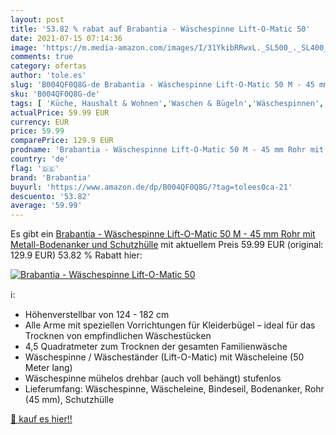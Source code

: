 ```yaml
---
layout: post
title: '53.82 % rabat auf Brabantia - Wäschespinne Lift-O-Matic 50'
date: 2021-07-15 07:14:36
image: 'https://m.media-amazon.com/images/I/31YkibRRwxL._SL500_._SL400_.jpg'
comments: true
category: ofertas
author: 'tole.es'
slug: 'B004QF0Q8G-de Brabantia - Wäschespinne Lift-O-Matic 50 M - 45 mm Rohr...'
sku: 'B004QF0Q8G-de'
tags: [ 'Küche, Haushalt & Wohnen','Waschen & Bügeln','Wäschespinnen','brabantia', ]
actualPrice: 59.99 EUR
currency: EUR
price: 59.99
comparePrice: 129.9 EUR
prodname: 'Brabantia - Wäschespinne Lift-O-Matic 50 M - 45 mm Rohr mit Metall-Bodenanker und Schutzhülle'
country: 'de'
flag: '🇩🇪'
brand: 'Brabantia'
buyurl: 'https://www.amazon.de/dp/B004QF0Q8G/?tag=tolees0ca-21'
descuento: '53.82'
average: '59.99'
---
```


Es gibt ein [Brabantia - Wäschespinne Lift-O-Matic 50 M - 45 mm Rohr mit Metall-Bodenanker und Schutzhülle](https://www.amazon.de/dp/B004QF0Q8G/?tag=tolees0ca-21) mit aktuellem Preis 59.99 EUR (original: 129.9 EUR) 53.82 % Rabatt hier:

[![Brabantia - Wäschespinne Lift-O-Matic 50](https://m.media-amazon.com/images/I/31YkibRRwxL._SL500_._SL400_.jpg)](https://www.amazon.de/dp/B004QF0Q8G/?tag=tolees0ca-21)

ℹ️:

- Höhenverstellbar von 124 - 182 cm
- Alle Arme mit speziellen Vorrichtungen für Kleiderbügel – ideal für das Trocknen von empfindlichen Wäschestücken
- 4,5 Quadratmeter zum Trocknen der gesamten Familienwäsche
- Wäschespinne / Wäscheständer (Lift-O-Matic) mit Wäscheleine (50 Meter lang)
- Wäschespinne mühelos drehbar (auch voll behängt) stufenlos
- Lieferumfang: Wäschespinne, Wäscheleine, Bindeseil, Bodenanker, Rohr (45 mm), Schutzhülle

[🛒 kauf es hier!!](https://www.amazon.de/dp/B004QF0Q8G/?tag=tolees0ca-21)
